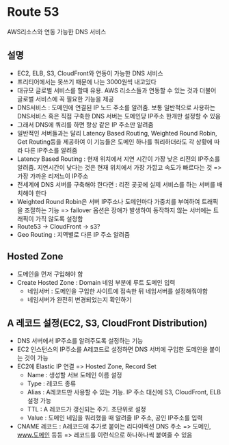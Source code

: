 # Route 53

AWS리소스와 연동 가능한 DNS 서비스

## 설명

- EC2, ELB, S3, CloudFront와 연동이 가능한 DNS 서비스
- 프리티어에서는 못쓰기 때문에 나는 3000원씩 내고있다
- 대규모 글로벌 서비스를 할때 유용. AWS 리소스들과 연동할 수 있는 것과 더불어 글로벌 서비스에 꼭 필요한 기능을 제공
- DNS서비스 : 도메인에 연결된 IP 노드 주소를 알려줌. 보통 일반적으로 사용하는 DNS서비스 혹은 직접 구축한 DNS 서버는 도메인당 IP주소 한개만 설정할 수 있음
- 그래서 DNS에 쿼리를 하면 항상 같은 IP 주소만 알려줌
- 일반적인 서버들과는 달리 Latency Based Routing, Weighted Round Robin, Get Routing등을 제공하여 이 기능들은 도메인 하나를 쿼리하더라도 각 상황에 따라 다른 IP주소를 알려줌
- Latency Based Routing : 현재 위치에서 지연 시간이 가장 낮은 리전의 IP주소를 알려줌. 지연시간이 낮다는 것은 현재 위치에서 가장 가깝고 속도가 빠르다는 것 => 가장 가까운 리저느이 IP주소
- 전세계에 DNS 서버를 구축해야 한다면 : 리전 곳곳에 실제 서비스를 하는 서버를 배치해야 한다
- Weighted Round Robin은 서버 IP주소나 도메인마다 가중치를 부여하여 트래픽을 조절하는 기능 => failover 옵션은 장애가 발생하여 동작하지 않는 서버에는 트래픽이 가직 않도록 설정함
- Route53 -> CloudFront -> s3?
- Geo Routing : 지역별로 다른 IP 주소 알려줌

## Hosted Zone

- 도메인을 먼저 구입해야 함
- Create Hosted Zone : Domain 네임 부분에 루트 도메인 입력
  - 네임서버 : 도메인을 구입한 사이트에 접속한 뒤 네임서버를 설정해줘야함
  - 네임서버가 완전히 변경되었는지 확인하기

## A 레코드 설정(EC2, S3, CloudFront Distribution)

- DNS 서버에서 IP주소를 알려주도록 설정하는 기능
- EC2 인스턴스의 IP주소를 A레코드로 설정하면 DNS 서버에 구입한 도메인을 붙이는 것이 가능
- EC2에 Elastic IP 연결 => Hosted Zone, Record Set
  - Name : 생성할 서브 도메인 이름 설정
  - Type : 레코드 종류
  - Alias : A레코드만 사용할 수 있는 기능. IP 주소 대신에 S3, CloudFront, ELB 설정 가능
  - TTL : A 레코드가 갱신되는 주기. 초단위로 설정
  - Value : 도메인 네임을 쿼리했을 때 알려줄 IP 주소, 공인 IP주소를 입력
- CNAME 레코드 : A레코드에 추가로 붙이는 리다이렉션 DNS 주소 => 도메인, www.도메인 등등 => 레코드를 이런식으로 하나하나씩 붙여줄 수 있음

